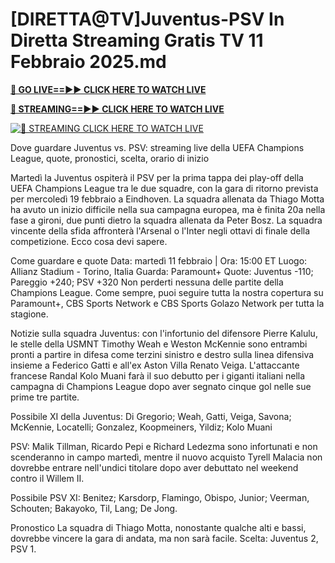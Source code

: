 # [DIRETTA@TV]Juventus-PSV In Diretta Streaming Gratis TV 11 Febbraio 2025.md

**[🔴 GO LIVE==►► CLICK HERE TO WATCH LIVE](https://pabna-sports.blogspot.com/2025/02/ucl-2025.html)**

**[🔴 STREAMING==►► CLICK HERE TO WATCH LIVE](https://pabna-sports.blogspot.com/2025/02/ucl-2025.html)**

[![🔴 STREAMING CLICK HERE TO WATCH LIVE](https://blogger.googleusercontent.com/img/b/R29vZ2xl/AVvXsEjdfj4g4pQA9_iwF_4gb-eM58INK_geZNYwRiAXnJnggAdtHR7b8tSP_tpoJn5CzHFJFNuY14YdYcNQs00_S65Q3BdSjt33-i3Bkkhv-iLjrPQEYoCI9axzyrm9-1FziY1mqEd9SEQakDuBrdxuYNsizfKnZToex1wqbpfwbRkAHWIoQZ4EPhG5FH6y-UJs/s686/Soccer%20ME.gif)](https://pabna-sports.blogspot.com/2025/02/ucl-2025.html)

Dove guardare Juventus vs. PSV: streaming live della UEFA Champions League, quote, pronostici, scelta, orario di inizio

Martedì la Juventus ospiterà il PSV per la prima tappa dei play-off della UEFA Champions League tra le due squadre, con la gara di ritorno prevista per mercoledì 19 febbraio a Eindhoven. La squadra allenata da Thiago Motta ha avuto un inizio difficile nella sua campagna europea, ma è finita 20a nella fase a gironi, due punti dietro la squadra allenata da Peter Bosz. La squadra vincente della sfida affronterà l'Arsenal o l'Inter negli ottavi di finale della competizione. Ecco cosa devi sapere.

Come guardare e quote
Data: martedì 11 febbraio | Ora: 15:00 ET
Luogo: Allianz Stadium - Torino, Italia
Guarda: Paramount+
Quote: Juventus -110; Pareggio +240; PSV +320
Non perderti nessuna delle partite della Champions League. Come sempre, puoi seguire tutta la nostra copertura su Paramount+, CBS Sports Network e CBS Sports Golazo Network per tutta la stagione.

Notizie sulla squadra
Juventus: con l'infortunio del difensore Pierre Kalulu, le stelle della USMNT Timothy Weah e Weston McKennie sono entrambi pronti a partire in difesa come terzini sinistro e destro sulla linea difensiva insieme a Federico Gatti e all'ex Aston Villa Renato Veiga. L'attaccante francese Randal Kolo Muani farà il suo debutto per i giganti italiani nella campagna di Champions League dopo aver segnato cinque gol nelle sue prime tre partite.

Possibile XI della Juventus: Di Gregorio; Weah, Gatti, Veiga, Savona; McKennie, Locatelli; Gonzalez, Koopmeiners, Yildiz; Kolo Muani

PSV: Malik Tillman, Ricardo Pepi e Richard Ledezma sono infortunati e non scenderanno in campo martedì, mentre il nuovo acquisto Tyrell Malacia non dovrebbe entrare nell'undici titolare dopo aver debuttato nel weekend contro il Willem II.

Possibile PSV XI: Benitez; Karsdorp, Flamingo, Obispo, Junior; Veerman, Schouten; Bakayoko, Til, Lang; De Jong.

Pronostico
La squadra di Thiago Motta, nonostante qualche alti e bassi, dovrebbe vincere la gara di andata, ma non sarà facile. Scelta: Juventus 2, PSV 1.
